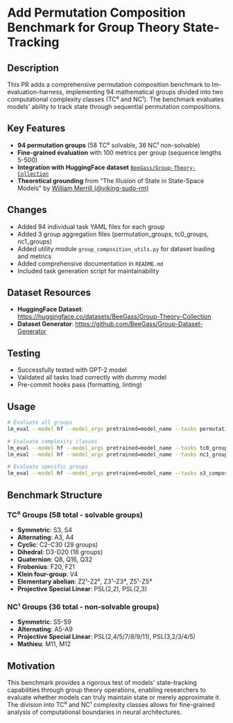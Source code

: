 # Add Permutation Composition Benchmark for Group Theory State-Tracking

## Description

This PR adds a comprehensive permutation composition benchmark to lm-evaluation-harness, implementing 94 mathematical groups divided into two computational complexity classes (TC⁰ and NC¹). The benchmark evaluates models' ability to track state through sequential permutation compositions.

## Key Features

- **94 permutation groups** (58 TC⁰ solvable, 36 NC¹ non-solvable)
- **Fine-grained evaluation** with 100 metrics per group (sequence lengths 5-500)
- **Integration with HuggingFace dataset** [`BeeGass/Group-Theory-Collection`](https://huggingface.co/datasets/BeeGass/Group-Theory-Collection)
- **Theoretical grounding** from "The Illusion of State in State-Space Models" by [William Merrill (@viking-sudo-rm)](https://github.com/viking-sudo-rm)

## Changes

- Added 94 individual task YAML files for each group
- Added 3 group aggregation files (permutation_groups, tc0_groups, nc1_groups)
- Added utility module `group_composition_utils.py` for dataset loading and metrics
- Added comprehensive documentation in `README.md`
- Included task generation script for maintainability

## Dataset Resources

- **HuggingFace Dataset**: https://huggingface.co/datasets/BeeGass/Group-Theory-Collection
- **Dataset Generator**: https://github.com/BeeGass/Group-Dataset-Generator

## Testing

- Successfully tested with GPT-2 model
- Validated all tasks load correctly with dummy model
- Pre-commit hooks pass (formatting, linting)

## Usage

```bash
# Evaluate all groups
lm_eval --model hf --model_args pretrained=model_name --tasks permutation_groups

# Evaluate complexity classes
lm_eval --model hf --model_args pretrained=model_name --tasks tc0_groups
lm_eval --model hf --model_args pretrained=model_name --tasks nc1_groups

# Evaluate specific groups
lm_eval --model hf --model_args pretrained=model_name --tasks s3_composition,a5_composition
```

## Benchmark Structure

### TC⁰ Groups (58 total - solvable groups)
- **Symmetric**: S3, S4
- **Alternating**: A3, A4  
- **Cyclic**: C2-C30 (29 groups)
- **Dihedral**: D3-D20 (18 groups)
- **Quaternion**: Q8, Q16, Q32
- **Frobenius**: F20, F21
- **Klein four-group**: V4
- **Elementary abelian**: Z2¹-Z2⁵, Z3¹-Z3⁴, Z5¹-Z5⁴
- **Projective Special Linear**: PSL(2,2), PSL(2,3)

### NC¹ Groups (36 total - non-solvable groups)
- **Symmetric**: S5-S9
- **Alternating**: A5-A9
- **Projective Special Linear**: PSL(2,4/5/7/8/9/11), PSL(3,2/3/4/5)
- **Mathieu**: M11, M12

## Motivation

This benchmark provides a rigorous test of models' state-tracking capabilities through group theory operations, enabling researchers to evaluate whether models can truly maintain state or merely approximate it. The division into TC⁰ and NC¹ complexity classes allows for fine-grained analysis of computational boundaries in neural architectures.